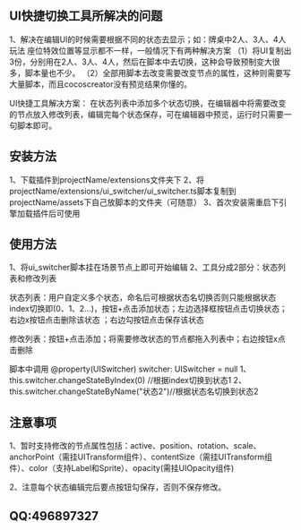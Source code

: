 ## UI快捷切换工具所解决的问题
1、解决在编辑UI的时候需要根据不同的状态去显示；如：牌桌中2人、3人、4人玩法 座位特效位置等显示都不一样，一般情况下有两种解决方案
（1）将UI复制出3份，分别用在2人、3人、4人，然后在脚本中去切换，这种会导致预制变大很多，脚本量也不少。
（2）全部用脚本去改变需要改变节点的属性，这种则需要写大量脚本，而且cocoscreator没有预览结果你懂的。

UI快捷工具解决方案：
在状态列表中添加多个状态切换，在编辑器中将需要改变的节点放入修改列表，编辑完每个状态保存，可在编辑器中预览，运行时只需要一句脚本即可。

## 安装方法
1、下载插件到projectName/extensions文件夹下
2、将projectName/extensions/ui_switcher/ui_switcher.ts脚本复制到projectName/assets下自己放脚本的文件夹（可随意）
3、首次安装需重启下引擎加载插件后可使用

## 使用方法
1、将ui_switcher脚本挂在场景节点上即可开始编辑
2、工具分成2部分：状态列表和修改列表

状态列表：用户自定义多个状态，命名后可根据状态名切换否则只能根据状态index切换即(0、1、2...)，按钮+点击添加状态；左边选择框按钮点击切换状态；右边x按钮点击删除该状态
；右边勾按钮点击保存该状态

修改列表：按钮+点击添加；将需要修改状态的节点都拖入列表中；右边按钮x点击删除

脚本中调用
@property(UISwitcher)
switcher: UISwitcher = null
 1、 this.switcher.changeStateByIndex(0) //根据index切换到状态1
 2、 this.switcher.changeStateByName("状态2")//根据状态名切换到状态2


## 注意事项
1、暂时支持修改的节点属性包括：active、position、rotation、scale、anchorPoint（需挂UITransform组件）、contentSize（需挂UITransform组件）、color（支持Label和Sprite）、opacity(需挂UIOpacity组件)

2、注意每个状态编辑完后要点按钮勾保存，否则不保存修改。

## QQ:496897327